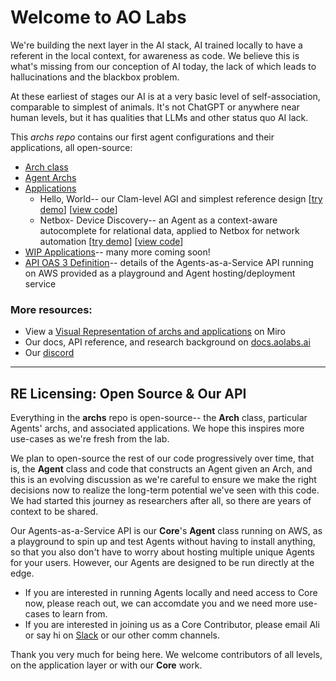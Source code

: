 # Welcome to  AO Labs

We're building the next layer in the AI stack, AI trained locally to have a referent in the local context, for awareness as code. We believe this is what's missing from our conception of AI today, the lack of which leads to hallucinations and the blackbox problem.

At these earliest of stages our AI is at a very basic level of self-association, comparable to simplest of animals. It's not ChatGPT or anywhere near human levels, but it has qualities that LLMs and other status quo AI lack.

This *archs repo* contains our first agent configurations and their applications, all open-source:
- [Arch class](https://github.com/aolabsai/archs/blob/main/Arch.py)
- [Agent Archs](https://github.com/aolabsai/archs/tree/main/Architectures)
- [Applications](https://github.com/aolabsai/archs/tree/main/Applications)
	- Hello, World-- our Clam-level AGI and simplest reference design     [[try demo](https://aolabs.streamlit.app/)] [[view code](https://github.com/aolabsai/archs/tree/main/Applications/HelloWorld-BasicClam)]
	- Netbox- Device Discovery-- an Agent as a context-aware autocomplete for relational data, applied to Netbox for network automation     [[try demo](https://aolabs-netbox.streamlit.app/)] [[view code](https://github.com/aolabsai/archs/tree/main/Applications/Netbox/Device_Discovery)]
- [WIP Applications](https://github.com/aolabsai/archs/tree/main/WIP%20Architectures)-- many more coming soon!
- [API OAS 3 Definition](https://github.com/aolabsai/archs/blob/main/core_api.yaml)-- details of the Agents-as-a-Service API running on AWS provided as a playground and Agent hosting/deployment service

### More resources:
- View a [Visual Representation of archs and applications](https://miro.com/app/board/uXjVM_kESvI=/?share_link_id=686677372269) on Miro
- Our docs, API reference, and research background on [docs.aolabs.ai](https://docs.aolabs.ai)
- Our [discord](https://discord.gg/Zg9bHPYss5)

---
## RE Licensing: Open Source & Our API

Everything in the **archs** repo is open-source-- the **Arch** class, particular Agents' archs, and associated applications. We hope this inspires more use-cases as we're fresh from the lab.

We plan to open-source the rest of our code progressively over time, that is, the **Agent** class and code that constructs an Agent given an Arch, and this is an evolving discussion as we're careful to ensure we make the right decisions now to realize the long-term potential we've seen with this code. We had started this journey as researchers after all, so there are years of context to be shared.

Our Agents-as-a-Service API is our **Core**'s **Agent** class running on AWS, as a playground to spin up and test Agents without having to install anything, so that you also don't have to worry about hosting multiple unique Agents for your users. However, our Agents are designed to be run directly at the edge.
- If you are interested in running Agents locally and need access to Core now, please reach out, we can accomdate you and we need more use-cases to learn from. 
- If you are interested in joining us as a Core Contributor, please email Ali or say hi on [Slack](https://join.slack.com/t/aolabsai/shared_invite/zt-1dlu8t1eq-udPzZyK5ADQK76aEeKUvwA) or our other comm channels.

Thank you very much for being here. We welcome contributors of all levels, on the application layer or with our **Core** work.
